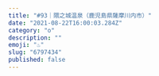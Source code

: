 ```yaml
---
title: "#93｜隈之城温泉（鹿児島県薩摩川内市）"
date: "2021-08-22T16:00:03.284Z"
category: "o"
description: ""
emoji: "♨️"
slug: "6797434"
published: false
---
```


<!-- @format -->
